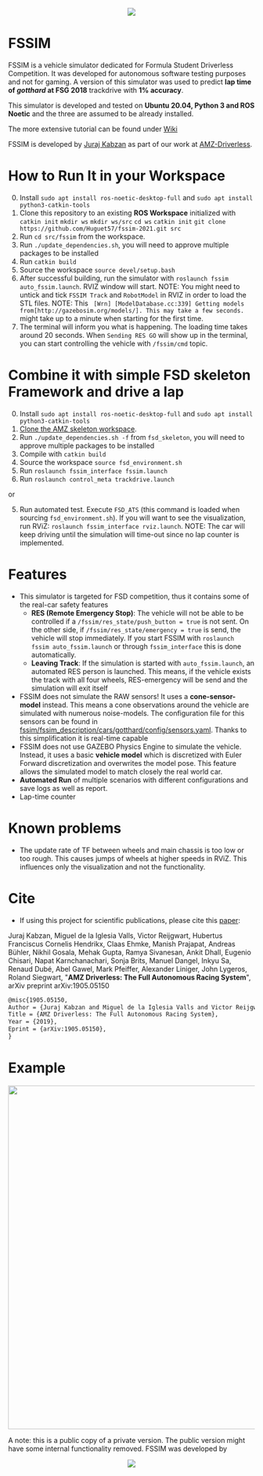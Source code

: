 <p align="center"> 
<img src="fssim_doc/img/fssim_logo.png">
</p>

# FSSIM 
FSSIM is a vehicle simulator dedicated for Formula Student Driverless Competition. It was developed for autonomous software testing purposes and not for gaming. A version of this simulator was used to predict **lap time of *gotthard* at FSG 2018** trackdrive with **1% accuracy**. 

This simulator is developed and tested on **Ubuntu 20.04, Python 3 and ROS Noetic** and the three are assumed to be already installed.

The more extensive tutorial can be found under [Wiki](fssim_doc/index.md)

FSSIM is developed by [Juraj Kabzan](https://www.linkedin.com/in/juraj-kabzan-143698a1/) as part of our work at [AMZ-Driverless](http://driverless.amzracing.ch/).

# How to Run It in your Workspace
0. Install `sudo apt install ros-noetic-desktop-full` and `sudo apt install python3-catkin-tools`
1. Clone this repository to an existing **ROS Workspace** initialized with `catkin init`
`mkdir ws`
`mkdir ws/src`
`cd ws`
`catkin init`
`git clone https://github.com/Huguet57/fssim-2021.git src`
2. Run `cd src/fssim` from the workspace.
3. Run `./update_dependencies.sh`, you will need to approve multiple packages to be installed
4. Run `catkin build`
5. Source the workspace `source devel/setup.bash`
6. After successful building, run the simulator with `roslaunch fssim auto_fssim.launch`. RVIZ window will start. NOTE: You might need to untick and tick `FSSIM Track` and `RobotModel` in RVIZ in order to load the STL files. NOTE: This ` [Wrn] [ModelDatabase.cc:339] Getting models from[http://gazebosim.org/models/]. This may take a few seconds.` might take up to a minute when starting for the first time.
7. The terminal will inform you what is happening. The loading time takes around 20 seconds. When `Sending RES GO` will show up in the terminal, you can start controlling the vehicle with `/fssim/cmd` topic.

# Combine it with simple FSD skeleton Framework and drive a lap
0. Install `sudo apt install ros-noetic-desktop-full` and `sudo apt install python3-catkin-tools`
1. [Clone the AMZ skeleton workspace](https://github.com/AMZ-Driverless/fsd_skeleton#setting-up-the-workspace).
2. Run `./update_dependencies.sh -f` from `fsd_skeleton`, you will need to approve multiple packages to be installed
3. Compile with `catkin build`
4. Source the workspace `source fsd_environment.sh`
5. Run `roslaunch fssim_interface fssim.launch`
6. Run `roslaunch control_meta trackdrive.launch`

or

5. Run automated test. Execute `FSD_ATS` (this command is loaded when sourcing `fsd_environment.sh`). If you will want to see the visualization, run RViZ: `roslaunch fssim_interface rviz.launch`. NOTE: The car will keep driving until the simulation will time-out since no lap counter is implemented.

# Features
* This simulator is targeted for FSD competition, thus it contains some of the real-car safety features
  * **RES (Remote Emergency Stop)**: The vehicle will not be able to be controlled if a `/fssim/res_state/push_button = true` is not sent. On the other side, if  `/fssim/res_state/emergency = true` is send, the vehicle will stop immediately. If you start FSSIM with `roslaunch fssim auto_fssim.launch` or through `fssim_interface` this is done automatically.
  * **Leaving Track**: If the simulation is started with `auto_fssim.launch`, an automated RES person is launched. This means, if the vehicle exists the track with all four wheels, RES-emergency will be send and the simulation will exit itself
* FSSIM does not simulate the RAW sensors! It uses a **cone-sensor-model** instead. This means a cone observations around the vehicle are simulated with numerous noise-models.  The configuration file for this sensors can be found in [fssim/fssim_description/cars/gotthard/config/sensors.yaml](fssim_description/cars/gotthard/config/sensors.yaml). Thanks to this simplification it is real-time capable
* FSSIM does not use GAZEBO Physics Engine to simulate the vehicle. Instead, it uses a basic **vehicle model** which is discretized with Euler Forward discretization and overwrites the model pose. This feature allows the simulated model to match closely the real world car.
* **Automated Run** of multiple scenarios with different configurations and save logs as well as report.
* Lap-time counter

# Known problems
* The update rate of TF between wheels and main chassis is too low or too rough. This causes jumps of wheels at higher speeds in RViZ. This influences only the visualization and not the functionality. 

# Cite
* If using this project for scientific publications, please cite this [paper](https://arxiv.org/abs/1905.05150):

Juraj Kabzan, Miguel de la Iglesia Valls, Victor Reijgwart, Hubertus Franciscus Cornelis Hendrikx, Claas Ehmke, Manish Prajapat, Andreas Bühler, Nikhil Gosala, Mehak Gupta, Ramya Sivanesan, Ankit Dhall, Eugenio Chisari, Napat Karnchanachari, Sonja Brits, Manuel Dangel, Inkyu Sa, Renaud Dubé, Abel Gawel, Mark Pfeiffer, Alexander Liniger, John Lygeros, Roland Siegwart, "**AMZ Driverless: The Full Autonomous Racing System**", arXiv preprint arXiv:1905.05150

```latex
@misc{1905.05150,
Author = {Juraj Kabzan and Miguel de la Iglesia Valls and Victor Reijgwart and Hubertus Franciscus Cornelis Hendrikx and Claas Ehmke and Manish Prajapat and Andreas Bühler and Nikhil Gosala and Mehak Gupta and Ramya Sivanesan and Ankit Dhall and Eugenio Chisari and Napat Karnchanachari and Sonja Brits and Manuel Dangel and Inkyu Sa and Renaud Dubé and Abel Gawel and Mark Pfeiffer and Alexander Liniger and John Lygeros and Roland Siegwart},
Title = {AMZ Driverless: The Full Autonomous Racing System},
Year = {2019},
Eprint = {arXiv:1905.05150},
}
```

# Example
<p align="center"> 
<img src="fssim_doc/img/fssim_demo.gif" width="700" />
</p>

A note: this is a public copy of a private version. The public version might have some internal functionality removed.
FSSIM was developed by

<p align="center"> 
<img src="fssim_doc/img/driverless-amzracing.png">
</p>
